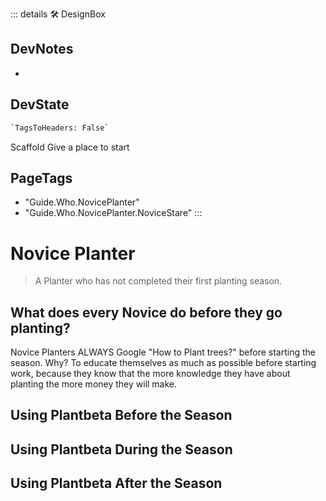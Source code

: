 ::: details 🛠 <dev>DesignBox</dev>

## DevNotes

-

## DevState

```py
`TagsToHeaders: False`
```


Scaffold
Give a place to start
<h2>PageTags</h2>

- "Guide.Who.NovicePlanter"
- "Guide.Who.NovicePlanter.NoviceStare"
:::

# Novice Planter

> A Planter who has not completed their first planting season.

## What does every Novice do before they go planting?

Novice Planters ALWAYS Google "How to Plant trees?" before starting the season. Why? To educate themselves as much as possible before starting work, because they know that the more knowledge they have about planting the more money they will make.

## Using Plantbeta Before the Season

## Using Plantbeta During the Season

## Using Plantbeta After the Season